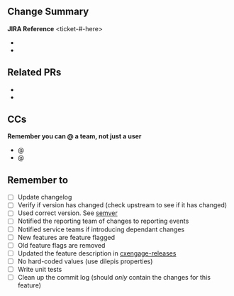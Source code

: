 ## Change Summary ##
**JIRA Reference** <ticket-#-here>

-
-

## Related PRs ##

-
-

## CCs ##

**Remember you can @ a team, not just a user**

- @
- @

## Remember to ##
- [ ] Update changelog
- [ ] Verify if version has changed (check upstream to see if it has changed)
- [ ] Used correct version. See [semver](http://semver.org)
- [ ] Notified the reporting team of changes to reporting events
- [ ] Notified service teams if introducing dependant changes
- [ ] New features are feature flagged
- [ ] Old feature flags are removed
- [ ] Updated the feature description in [cxengage-releases](http://github.com/liveops/cxengage-releases)
- [ ] No hard-coded values (use dilepis properties)
- [ ] Write unit tests
- [ ] Clean up the commit log (should *only* contain the changes for this feature)
